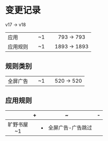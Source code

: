 # 变更记录

v17 -> v18

||||||
|-|:-:|:-:|:-:|:-:|
|应用||~1||793 -> 793|
|应用规则||~1||1893 -> 1893|

## 规则类别

||||||
|-|:-:|:-:|:-:|:-:|
|全屏广告||~1||520 -> 520|

## 应用规则

||+|~|-|
|:-:|-|-|-|
|旷野书屋<br>~1||<li>全屏广告-广告跳过||
